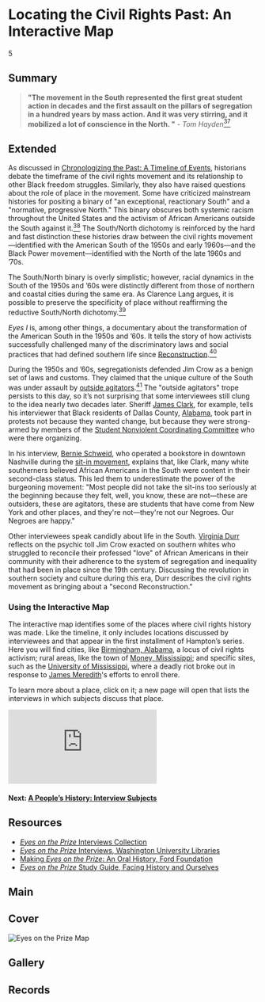 # Locating the Civil Rights Past: An Interactive Map

5

## Summary

> **"The movement in the South represented the first great student action in decades and the first assault on the pillars of segregation in a hundred years by mass action. And it was very stirring, and it mobilized a lot of conscience in the North.
"** - *Tom Hayden*[<sup>37</sup>](/exhibits/eotp/notes#37)

## Extended

As discussed in [Chronologizing the Past: A Timeline of Events](/exhibits/eotp/3-timeline-of-events), historians debate the timeframe of the civil rights movement and its relationship to other Black freedom struggles. Similarly, they also have raised questions about the role of place in the movement. Some have criticized mainstream histories for positing a binary of "an exceptional, reactionary South" and a "normative, progressive North." This binary obscures both systemic racism throughout the United States and the activism of African Americans outside the South against it.[<sup>38</sup>](/exhibits/eotp/notes#38) The South/North dichotomy is reinforced by the hard and fast distinction these histories draw between the civil rights movement—identified with the American South of the 1950s and early 1960s—and the Black Power movement—identified with the North of the late 1960s and ’70s.
 
The South/North binary is overly simplistic; however, racial dynamics in the South of the 1950s and ’60s were distinctly different from those of northern and coastal cities during the same era. As Clarence Lang argues, it is possible to preserve the specificity of place without reaffirming the reductive South/North dichotomy.[<sup>39</sup>](/exhibits/eotp/notes#39)

*Eyes I* is, among other things, a documentary about the transformation of the American South in the 1950s and ’60s. It tells the story of how activists successfully challenged many of the discriminatory laws and social practices that had defined southern life since [Reconstruction](https://www.loc.gov/exhibits/african-american-odyssey/reconstruction.html).[<sup>40</sup>](/exhibits/eotp/notes#40)  
 
During the 1950s and ’60s, segregationists defended Jim Crow as a benign set of laws and customs. They claimed that the unique culture of the South was under assault by [outside agitators](https://www.nytimes.com/2020/06/08/us/outside-agitators-history-civil-rights.html).[<sup>41</sup>](/exhibits/eotp/notes#41) The "outside agitators" trope persists to this day, so it’s not surprising that some interviewees still clung to the idea nearly two decades later. Sheriff [James Clark](https://americanarchive.org/catalog/cpb-aacip_151-q814m92882#at_53_s), for example, tells his interviewer that Black residents of Dallas County, [Alabama](https://civilrightstrail.com/state/alabama/), took part in protests not because they wanted change, but because they were strong-armed by members of the [Student Nonviolent Coordinating Committee](https://snccdigital.org/inside-sncc/the-story-of-sncc/) who were there organizing. 

In his interview, [Bernie Schweid](https://americanarchive.org/catalog/cpb-aacip-151-n00zp3ws5r?start=183.03&end=271.95), who operated a bookstore in downtown Nashville during the [sit-in movement](https://kinginstitute.stanford.edu/encyclopedia/sit-ins), explains that, like Clark, many white southerners believed African Americans in the South were content in their second-class status. This led them to underestimate the power of the burgeoning movement: "Most people did not take the sit-ins too seriously at the beginning because they felt, well, you know, these are not—these are outsiders, these are agitators, these are students that have come from New York and other places, and they're not—they're not our Negroes. Our Negroes are happy." 
 
Other interviewees speak candidly about life in the South. [Virginia Durr](https://americanarchive.org/catalog/cpb-aacip-151-599z02zv6h?start=619.37&end=861.79) reflects on the psychic toll Jim Crow exacted on southern whites who struggled to reconcile their professed "love" of African Americans in their community with their adherence to the system of segregation and inequality that had been in place since the 19th century. Discussing the revolution in southern society and culture during this era, Durr describes the civil rights movement as bringing about a "second Reconstruction."

### Using the Interactive Map

The interactive map identifies some of the places where civil rights history was made. Like the timeline, it only includes locations discussed by interviewees and that appear in the first installment of Hampton’s series. Here you will find cities, like [Birmingham, Alabama](https://civilrightstrail.com/destination/birmingham/), a locus of civil rights activism; rural areas, like the town of [Money, Mississippi](https://civilrightstrail.com/destination/money/); and specific sites, such as the [University of Mississippi](https://civilrightstrail.com/attraction/lyceum-the-circle-historic-district-university-of-mississippi/), where a deadly riot broke out in response to [James Meredith](https://kinginstitute.stanford.edu/encyclopedia/meredith-james-howard)'s efforts to enroll there. 

To learn more about a place, click on it; a new page will open that lists the interviews in which subjects discuss that place.

<iframe frameborder="0" allowfullscreen src="https://www.historypin.org/en/locations-from-eyes-on-the-prize/geo/37.09024,-95.712891,4/bounds/7.972198,-116.157761,58.217025,-75.268021/paging/1"></iframe> 


#### Next: [A People’s History: Interview Subjects](/exhibits/eotp/5-interview-subjects/)

## Resources

- [*Eyes on the Prize* Interviews Collection](https://americanarchive.org/special_collections/eotp-i-interviews)
- [*Eyes on the Prize* Interviews, Washington University Libraries](http://digital.wustl.edu/eyesontheprize/)
- [Making *Eyes on the Prize*: An Oral History, Ford Foundation](https://www.fordfoundation.org/just-matters/ford-forum/making-eyes-on-the-prize-an-oral-history/)
- [*Eyes on the Prize* Study Guide, Facing History and Ourselves](https://www.facinghistory.org/books-borrowing/eyes-prize-americas-civil-rights-movement)

## Main

## Cover
  <img title="Cover Image" alt="Eyes on the Prize Map" src="https://s3.amazonaws.com/americanarchive.org/exhibits/map_image.jpg">

## Gallery

## Records
